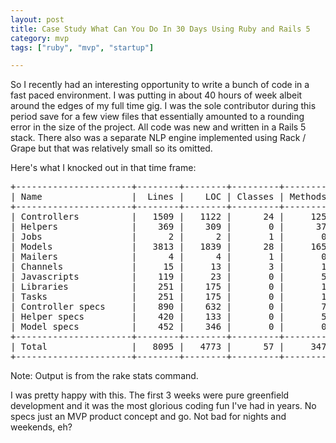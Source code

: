 ```yaml
---
layout: post
title: Case Study What Can You Do In 30 Days Using Ruby and Rails 5
category: mvp
tags: ["ruby", "mvp", "startup"]

---
```


So I recently had an interesting opportunity to write a bunch of code in a fast paced environment.  I was putting in about 40 hours of week albeit around the edges of my full time gig.  I was the sole contributor during this period save for a few view files that essentially amounted to a rounding error in the size of the project.  All code was new and written in a Rails 5 stack.  There also was a separate NLP engine implemented using Rack / Grape but that was relatively small so its omitted.  

Here's what I knocked out in that time frame:

<pre>
+----------------------+--------+--------+---------+---------+-----+-------+
| Name                 |  Lines |    LOC | Classes | Methods | M/C | LOC/M |
+----------------------+--------+--------+---------+---------+-----+-------+
| Controllers          |   1509 |   1122 |      24 |     125 |   5 |     6 |
| Helpers              |    369 |    309 |       0 |      37 |   0 |     6 |
| Jobs                 |      2 |      2 |       1 |       0 |   0 |     0 |
| Models               |   3813 |   1839 |      28 |     165 |   5 |     9 |
| Mailers              |      4 |      4 |       1 |       0 |   0 |     0 |
| Channels             |     15 |     13 |       3 |       1 |   0 |    11 |
| Javascripts          |    119 |     23 |       0 |       5 |   0 |     2 |
| Libraries            |    251 |    175 |       0 |       1 |   0 |   173 |
| Tasks                |    251 |    175 |       0 |       1 |   0 |   173 |
| Controller specs     |    890 |    632 |       0 |       7 |   0 |    88 |
| Helper specs         |    420 |    133 |       0 |       5 |   0 |    24 |
| Model specs          |    452 |    346 |       0 |       0 |   0 |     0 |
+----------------------+--------+--------+---------+---------+-----+-------+
| Total                |   8095 |   4773 |      57 |     347 |   6 |    11 |
+----------------------+--------+--------+---------+---------+-----+-------+
</pre>

Note: Output is from the rake stats command.

I was pretty happy with this. The first 3 weeks were pure greenfield development and it was the most glorious coding fun I've had in years.  No specs just an MVP product concept and go.  Not bad for nights and weekends, eh?
